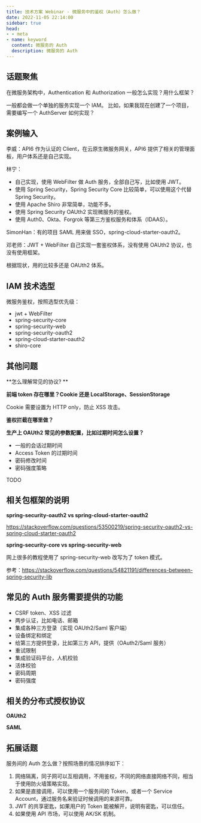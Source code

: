 ```yaml
---
title: 技术方案 Webinar - 微服务中的鉴权（Auth）怎么做？
date: 2022-11-05 22:14:00
sidebar: true
head:
- - meta
- name: keyword
  content: 微服务的 Auth
  description: 微服务的 Auth
---
```


## 话题聚焦

在微服务架构中，Authentication 和 Authorization 一般怎么实现？用什么框架？

一般都会做一个单独的服务实现一个 IAM。 比如，如果我现在创建了一个项目，需要编写一个 AuthServer 如何实现？

## 案例输入

李威：API6 作为认证的 Client，在云原生微服务网关，API6 提供了相关的管理面板，用户体系还是自己实现。

林宁：

- 自己实现，使用 WebFilter 做 Auth 服务，全部自己写，比如使用 JWT。
- 使用 Spring Security，Spring Security Core 比较简单，可以使用这个代替 Spring Security。
- 使用 Apache Shiro 非常简单，功能不多。
- 使用 Spring Security OAUth2 实现微服务的鉴权。
- 使用 Auth0、Okta、Forgrok 等第三方鉴权服务和体系（IDAAS）。

SimonHan：有的项目 SAML 用来做 SSO，spring-cloud-starter-oauth2。

邓老师：JWT + WebFilter 自己实现一套鉴权体系，没有使用 OAUth2 协议，也没有使用框架。


根据现状，用的比较多还是 OAUth2 体系。


## IAM 技术选型

微服务鉴权，按照选型优先级：

- jwt + WebFilter
- spring-security-core
- spring-security-web
- spring-security-oauth2
- spring-cloud-starter-oauth2
- shiro-core

## 其他问题

**怎么理解常见的协议? **

**前端 token 存在哪里？Cookie 还是 LocalStorage、SessionStorage**

Cookie 需要设置为 HTTP only，防止 XSS 攻击。

**鉴权拦截在哪里做？**

**生产上 OAUth2 常见的参数配置，比如过期时间怎么设置？**

- 一般的会话过期时间
- Access Token 的过期时间
- 密码修改时间
- 密码强度策略

TODO 

## 相关包框架的说明

**spring-security-oauth2 vs spring-cloud-starter-oauth2**

https://stackoverflow.com/questions/53500219/spring-security-oauth2-vs-spring-cloud-starter-oauth2

**spring-security-core vs spring-security-web**

网上很多的教程使用了 spring-security-web 改写为了 token 模式。

参考：https://stackoverflow.com/questions/54821191/differences-between-spring-security-lib

## 常见的 Auth 服务需要提供的功能

- CSRF token、XSS 过滤
- 两步认证，比如电话、邮箱
- 集成各种三方登录（实现 OAUth2/Saml 客户端）
- 设备绑定和绑定
- 给第三方提供登录，比如第三方 API，提供（OAuth2/Saml 服务）
- 重试限制
- 集成验证码平台，人机校验
- 活体校验
- 密码周期
- 密码强度

## 相关的分布式授权协议

**OAUth2**



**SAML**


## 拓展话题

服务间的 Auth 怎么做？按照场景的情况排序如下：

1. 网络隔离，同子网可以互相调用，不用鉴权，不同的网络直接网络不同，相当于使用防火墙策略实现。
2. 如果是直接调用，可以使用一个服务间的 Token，或者一个 Service Account，通过服务名来验证时候调用的来源可靠。
3. JWT 的共享密匙，如果用户的 Token 能被解开，说明有密匙，可以信任。
4. 如果使用 API 市场，可以使用 AK/SK 机制。
